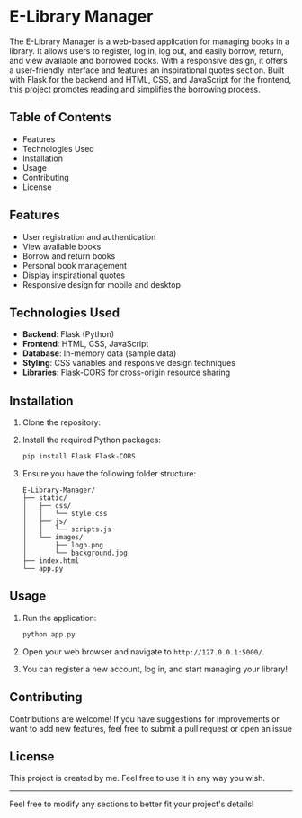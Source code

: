 # E-Library Manager

The E-Library Manager is a web-based application for managing books in a library. It allows users to register, log in, log out, and easily borrow, return, and view available and borrowed books. With a responsive design, it offers a user-friendly interface and features an inspirational quotes section. Built with Flask for the backend and HTML, CSS, and JavaScript for the frontend, this project promotes reading and simplifies the borrowing process.

## Table of Contents

- Features
- Technologies Used
- Installation
- Usage
- Contributing
- License

## Features

- User registration and authentication
- View available books
- Borrow and return books
- Personal book management
- Display inspirational quotes
- Responsive design for mobile and desktop

## Technologies Used

- **Backend**: Flask (Python)
- **Frontend**: HTML, CSS, JavaScript
- **Database**: In-memory data (sample data)
- **Styling**: CSS variables and responsive design techniques
- **Libraries**: Flask-CORS for cross-origin resource sharing

## Installation

1. Clone the repository:

2. Install the required Python packages:

   ```bash
   pip install Flask Flask-CORS
   ```

3. Ensure you have the following folder structure:

   ```
   E-Library-Manager/
   ├── static/
   │   ├── css/
   │   │   └── style.css
   │   ├── js/
   │   │   └── scripts.js
   │   └── images/
   │       ├── logo.png
   │       └── background.jpg
   ├── index.html
   └── app.py
   ```

## Usage

1. Run the application:

   ```bash
   python app.py
   ```

2. Open your web browser and navigate to `http://127.0.0.1:5000/`.

3. You can register a new account, log in, and start managing your library!

## Contributing

Contributions are welcome! If you have suggestions for improvements or want to add new features, feel free to submit a pull request or open an issue

## License

This project is created by me. Feel free to use it in any way you wish.

---

Feel free to modify any sections to better fit your project's details!
